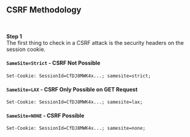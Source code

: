 ## CSRF Methodology
<br/>

**Step 1**<br/>
The first thing to check in a CSRF attack is the security headers on the session cookie.
#### `SameSite=Strict` - CSRF Not Possible

```
Set-Cookie: SessionId=CfDJ8MWK4x...; samesite=strict;
```

#### `SameSite=LAX` - CSRF Only Possible on GET Request

```
Set-Cookie: SessionId=CfDJ8MWK4x...; samesite=lax;
```

#### `SameSite=NONE` - CSRF Possible

```
Set-Cookie: SessionId=CfDJ8MWK4x...; samesite=none;
```


